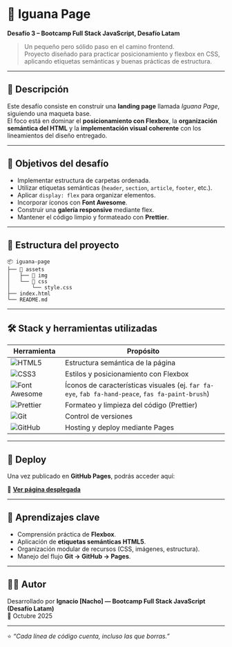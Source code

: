 # 🦎 Iguana Page  
**Desafío 3 – Bootcamp Full Stack JavaScript, Desafío Latam**

> Un pequeño pero sólido paso en el camino frontend.  
> Proyecto diseñado para practicar posicionamiento y flexbox en CSS, aplicando etiquetas semánticas y buenas prácticas de estructura.

---

## 🧠 Descripción

Este desafío consiste en construir una **landing page** llamada *Iguana Page*, siguiendo una maqueta base.  
El foco está en dominar el **posicionamiento con Flexbox**, la **organización semántica del HTML** y la **implementación visual coherente** con los lineamientos del diseño entregado.

---

## 🎯 Objetivos del desafío

- Implementar estructura de carpetas ordenada.
- Utilizar etiquetas semánticas (`header`, `section`, `article`, `footer`, etc.).
- Aplicar `display: flex` para organizar elementos.
- Incorporar íconos con **Font Awesome**.
- Construir una **galería responsive** mediante flex.
- Mantener el código limpio y formateado con **Prettier**.

---

## 🧩 Estructura del proyecto

```
📦 iguana-page
├── 📁 assets
│   ├── 📁 img
│   └── 📁 css
│       └── style.css
├── index.html
└── README.md
```

---

## 🛠️ Stack y herramientas utilizadas

| Herramienta | Propósito |
|--------------|------------|
| ![HTML5](https://skillicons.dev/icons?i=html) | Estructura semántica de la página |
| ![CSS3](https://skillicons.dev/icons?i=css) | Estilos y posicionamiento con Flexbox |
![Font Awesome](https://img.shields.io/badge/Font_Awesome-339AF0?logo=fontawesome&logoColor=white&style=for-the-badge)| Íconos de características visuales (ej. `far fa-eye`, `fab fa-hand-peace`, `fas fa-paint-brush`) |
| ![Prettier](https://img.shields.io/badge/Prettier-F7B93E?logo=prettier&logoColor=black&style=for-the-badge)| Formateo y limpieza del código (Prettier) |
| ![Git](https://skillicons.dev/icons?i=git) | Control de versiones |
| ![GitHub](https://skillicons.dev/icons?i=github) | Hosting y deploy mediante Pages |

---

## 🚀 Deploy

Una vez publicado en **GitHub Pages**, podrás acceder aquí:

🔗 **[Ver página desplegada](https://nachorob.github.io/Iguana-Page/)**   

---

## 🧭 Aprendizajes clave

- Comprensión práctica de **Flexbox**.
- Aplicación de **etiquetas semánticas HTML5**.
- Organización modular de recursos (CSS, imágenes, estructura).
- Manejo del flujo **Git → GitHub → Pages**.

---

## 👨‍💻 Autor

Desarrollado por **Ignacio [Nacho] — Bootcamp Full Stack JavaScript (Desafío Latam)**  
📅 Octubre 2025  

---

⭐ *“Cada línea de código cuenta, incluso las que borras.”*
